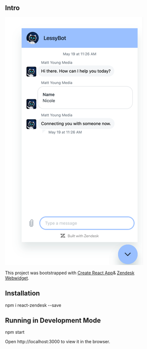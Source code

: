 ## Intro

![ChatBot.png](ChatBot.png)

This project was bootstrapped with [Create React App](https://github.com/facebook/create-react-app)& [Zendesk Webwidget](https://developer.zendesk.com/api-reference).

## Installation

npm i react-zendesk --save

## Running in Development Mode

npm start 

Open http://localhost:3000 to view it in the browser.

